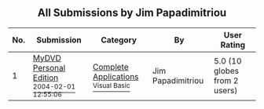 ﻿<div align="center">

## All Submissions by Jim Papadimitriou

</div>

No.  | Submission | Category | By   | User Rating
---- | ---------- | -------- | ---- | -----------
1 | [MyDVD Personal Edition<br /><sup>2004-02-01 12:55:06</sup>](https://github.com/Planet-Source-Code/jim-papadimitriou-mydvd-personal-edition__1-51411) | [Complete Applications<br /><sup>Visual Basic</sup>](../ByCategory/complete-applications__1-27.md) | Jim Papadimitriou | 5.0 (10 globes from 2 users)

